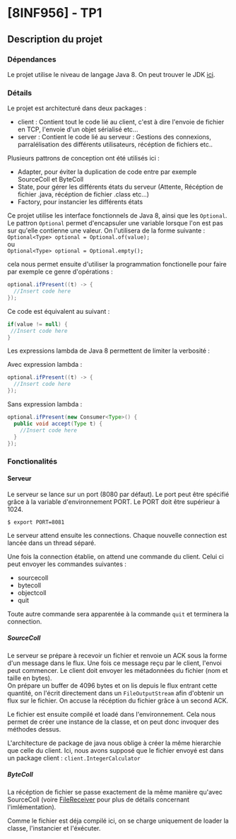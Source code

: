 # [8INF956] - TP1

## Description du projet

### Dépendances
Le projet utilise le niveau de langage Java 8.
On peut trouver le JDK [ici](http://www.oracle.com/technetwork/java/javase/downloads/jdk8-downloads-2133151.html).

### Détails

Le projet est architecturé dans deux packages : 
 - client : Contient tout le code lié au client, c'est à dire
 l'envoie de fichier en TCP, l'envoie d'un objet sérialisé etc...
 - server : Contient le code lié au serveur : Gestions des connexions, 
 parralélisation des différents utilisateurs, récéption de fichiers etc.. 
 
 Plusieurs pattrons de conception ont été utilisés ici : 
  - Adapter, pour éviter la duplication de code entre par exemple SourceColl et ByteColl
  - State, pour gérer les différents états du serveur (Attente, Récéption de fichier .java, récéption de fichier .class etc...)
  - Factory, pour instancier les différents états
 
 Ce projet utilise les interface fonctionnels de Java 8, ainsi que les 
 `Optional`. Le pattron `Optional` permet d'encapsuler une variable lorsque l'on est pas sur
 qu'elle contienne une valeur. 
 On l'utilisera de la forme suivante :   
 `Optional<Type> optional = Optional.of(value);`   
 ou   
 `Optional<Type> optional = Optional.empty();`
 
 cela nous permet ensuite d'utiliser la programmation fonctionelle pour faire par exemple ce genre d'opérations : 
 ```java
 optional.ifPresent((t) -> {
   //Insert code here
 });
 ```
 
 Ce code est équivalent au suivant : 
 ```java
 if(value != null) {
  //Insert code here
 }
 ```
 
Les expressions lambda de Java 8 permettent de limiter la verbosité :  

Avec expression lambda : 
 ```java
 optional.ifPresent((t) -> {
   //Insert code here
 });
 ```

Sans expression lambda : 
```java
optional.ifPresent(new Consumer<Type>() {
  public void accept(Type t) {
    //Insert code here
  }
});
```

### Fonctionalités 

#### Serveur 
Le serveur se lance sur un port (8080 par défaut). 
Le port peut être spécifié grâce à la variable 
d'environnement PORT. Le PORT doit être supérieur à 1024. 

```bash
$ export PORT=8081
```

Le serveur attend ensuite les connections. Chaque nouvelle connection est lancée 
dans un thread séparé. 

Une fois la connection établie, on attend une commande du client. Celui ci peut envoyer les commandes suivantes : 
- sourcecoll
- bytecoll
- objectcoll
- quit

Toute autre commande sera apparentée à la commande `quit` et terminera la connection. 

##### SourceColl
 Le serveur se prépare à recevoir un fichier et renvoie un ACK sous la forme d'un message dans le flux.
 Une fois ce message reçu par le client, l'envoi peut commencer. 
 Le client doit envoyer les métadonnées du fichier (nom et taille en bytes).  
 On prépare un buffer de 4096 bytes et on lis depuis le flux entrant cette quantité, on l'écrit directement dans 
 un `FileOutputStream` afin d'obtenir un flux sur le fichier.
 On accuse la récéption du fichier grâce à un second ACK. 
 
 Le fichier est ensuite compilé et loadé dans l'environnement. Cela nous permet de créer une instance de la classe, et on peut 
 donc invoquer des méthodes dessus. 
 
 L'architecture de package de java nous oblige à créer la même hierarchie que celle du client. 
 Ici, nous avons supposé que le fichier envoyé est dans un package client : 
 `client.IntegerCalculator`
 
 ##### ByteColl
 La récéption de fichier se passe exactement de la même manière qu'avec SourceColl 
 (voire [FileReceiver](./src/server/network/FileReceiver.java) pour plus de détails concernant l'imlémentation).
 
 Comme le fichier est déja compilé ici, on se charge uniquement de loader la classe, l'instancier et l'éxécuter.
  